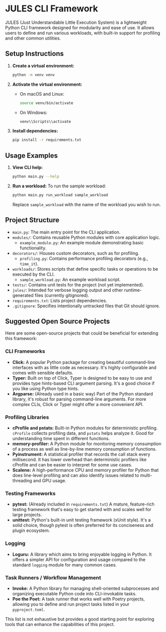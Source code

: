 # JULES CLI Framework

JULES (Just Understandable Little Execution System) is a lightweight Python CLI framework designed for modularity and ease of use. It allows users to define and run various workloads, with built-in support for profiling and other common utilities.

## Setup Instructions

1.  **Create a virtual environment:**
    ```bash
    python -m venv venv
    ```

2.  **Activate the virtual environment:**
    *   On macOS and Linux:
        ```bash
        source venv/bin/activate
        ```
    *   On Windows:
        ```bash
        venv\\Scripts\\activate
        ```

3.  **Install dependencies:**
    ```bash
    pip install -r requirements.txt
    ```

## Usage Examples

1.  **View CLI help:**
    ```bash
    python main.py --help
    ```

2.  **Run a workload:**
    To run the sample workload:
    ```bash
    python main.py run_workload sample_workload
    ```
    Replace `sample_workload` with the name of the workload you wish to run.

## Project Structure

-   `main.py`: The main entry point for the CLI application.
-   `modules/`: Contains reusable Python modules with core application logic.
    -   `example_module.py`: An example module demonstrating basic functionality.
-   `decorators/`: Houses custom decorators, such as for profiling.
    -   `profiling.py`: Contains performance profiling decorators (e.g., `time_it`).
-   `workloads/`: Stores scripts that define specific tasks or operations to be executed by the CLI.
    -   `sample_workload.py`: An example workload script.
-   `tests/`: Contains unit tests for the project (not yet implemented).
-   `jules/`: Intended for verbose logging output and other runtime-generated files (currently gitignored).
-   `requirements.txt`: Lists project dependencies.
-   `.gitignore`: Specifies intentionally untracked files that Git should ignore.

## Suggested Open Source Projects

Here are some open-source projects that could be beneficial for extending this framework:

### CLI Frameworks
*   **Click:** A popular Python package for creating beautiful command-line interfaces with as little code as necessary. It's highly configurable and comes with sensible defaults.
*   **Typer:** Built on top of Click, Typer is designed to be easy to use and provides type hints-based CLI argument parsing. It's a good choice if you like using Python type hints.
*   **Argparse:** (Already used in a basic way) Part of the Python standard library, it's robust for parsing command-line arguments. For more complex CLIs, Click or Typer might offer a more convenient API.

### Profiling Libraries
*   **cProfile and pstats:** Built-in Python modules for deterministic profiling. `cProfile` collects profiling data, and `pstats` helps analyze it. Good for understanding time spent in different functions.
*   **memory-profiler:** A Python module for monitoring memory consumption of a process as well as line-by-line memory consumption of functions.
*   **Pyinstrument:** A statistical profiler that records the call stack every millisecond. It has lower overhead than deterministic profilers like cProfile and can be easier to interpret for some use cases.
*   **Scalene:** A high-performance CPU and memory profiler for Python that does line-level profiling and can also identify issues related to multi-threading and GPU usage.

### Testing Frameworks
*   **pytest:** (Already included in `requirements.txt`) A mature, feature-rich testing framework that's easy to get started with and scales well for large projects.
*   **unittest:** Python's built-in unit testing framework (xUnit style). It's a solid choice, though pytest is often preferred for its conciseness and plugin ecosystem.

### Logging
*   **Loguru:** A library which aims to bring enjoyable logging in Python. It offers a simpler API for configuration and usage compared to the standard `logging` module for many common cases.

### Task Runners / Workflow Management
*   **Invoke:** A Python library for managing shell-oriented subprocesses and organizing executable Python code into CLI-invokable tasks.
*   **Poe the Poet:** A task runner that works well with Poetry projects, allowing you to define and run project tasks listed in your `pyproject.toml`.

This list is not exhaustive but provides a good starting point for exploring tools that can enhance the capabilities of this project.
